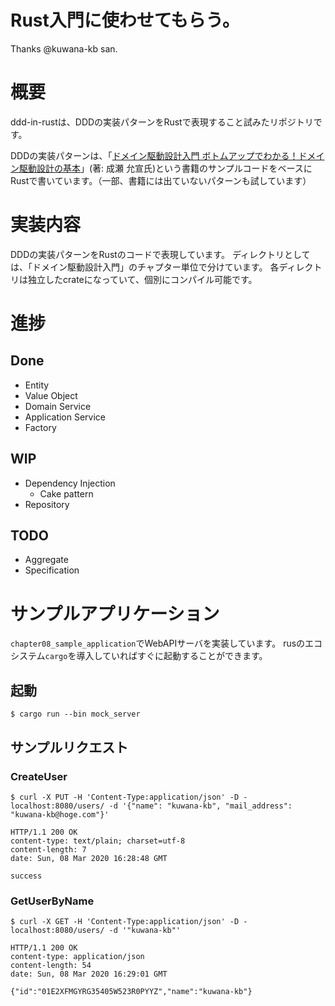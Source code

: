# Rust入門に使わせてもらう。
Thanks @kuwana-kb san.
# 概要
ddd-in-rustは、DDDの実装パターンをRustで表現すること試みたリポジトリです。

DDDの実装パターンは、「[ドメイン駆動設計入門 ボトムアップでわかる！ドメイン駆動設計の基本](https://www.amazon.co.jp/dp/B082WXZVPC/ref=dp-kindle-redirect?_encoding=UTF8&btkr=1)」(著: 成瀬 允宣氏)という書籍のサンプルコードをベースにRustで書いています。（一部、書籍には出ていないパターンも試しています）

# 実装内容
DDDの実装パターンをRustのコードで表現しています。
ディレクトリとしては、「ドメイン駆動設計入門」のチャプター単位で分けています。
各ディレクトリは独立したcrateになっていて、個別にコンパイル可能です。

# 進捗
## Done
* Entity
* Value Object
* Domain Service
* Application Service
* Factory

## WIP
* Dependency Injection
  * Cake pattern
* Repository

## TODO
* Aggregate
* Specification

# サンプルアプリケーション
`chapter08_sample_application`でWebAPIサーバを実装しています。
rusのエコシステム`cargo`を導入していればすぐに起動することができます。


## 起動
```shell
$ cargo run --bin mock_server
```
## サンプルリクエスト

### CreateUser
```shell
$ curl -X PUT -H 'Content-Type:application/json' -D - localhost:8080/users/ -d '{"name": "kuwana-kb", "mail_address": "kuwana-kb@hoge.com"}'

HTTP/1.1 200 OK
content-type: text/plain; charset=utf-8
content-length: 7
date: Sun, 08 Mar 2020 16:28:48 GMT

success
```

### GetUserByName
```shell
$ curl -X GET -H 'Content-Type:application/json' -D - localhost:8080/users/ -d '"kuwana-kb"'

HTTP/1.1 200 OK
content-type: application/json
content-length: 54
date: Sun, 08 Mar 2020 16:29:01 GMT

{"id":"01E2XFMGYRG35405W523R0PYYZ","name":"kuwana-kb"}
```
